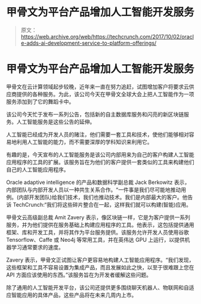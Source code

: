# 甲骨文为平台产品增加人工智能开发服务 

> 原文：<https://web.archive.org/web/https://techcrunch.com/2017/10/02/oracle-adds-ai-development-service-to-platform-offerings/>

# 甲骨文为平台产品增加人工智能开发服务

甲骨文在云计算领域起步较晚，近年来一直在努力追赶，试图增加客户将要求云供应商提供的各种服务。为此，该公司今天在甲骨文全球大会上把人工智能作为一项服务添加到了它的舞蹈卡中。

该公司今天忙于发布一系列公告，包括新的自主数据库服务和闪亮的新区块链服务。人工智能服务是这些公告的延伸。

人工智能已经成为开发人员的赌注，他们需要一套工具和技术，使他们能够相对容易地利用人工智能的能力，而不需要深厚的学科知识来利用它。

有趣的是，今天宣布的人工智能服务是该公司内部用来为自己的客户构建人工智能应用程序的工具的扩展。该服务旨在为他们的客户提供一套类似的工具来构建他们自己的人工智能应用程序。

Oracle adaptive intelligence 的产品和数据科学副总裁 Jack Berkowitz 表示，内部团队与内部开发人员以一种共生关系合作。“一件事是我们尽可能地推动用例。(内部开发团队)给我们技术，我们也推动技术。我们是内部最大的客户。他告诉 TechCrunch:“我们将这些碎片整合在一起，这样我们就可以构建(智能)应用。

甲骨文云高级副总裁 Amit Zavery 表示，像区块链一样，它是为客户提供一系列服务，并为他们提供在服务基础上构建应用程序的工具。他表示，这包括提供通用框架、库和开发工具，并将其作为平台服务提供。该服务允许开发人员使用谷歌 Tensorflow、Caffe 或 Neo4j 等常用工具，并在英伟达 GPU 上运行，以提供机器学习通常要求的速度。

Zavery 表示，甲骨文正试图让客户更容易地构建人工智能应用程序。“我们发现，这些框架和工具不容易设置为集成产品，而且发展如此之快，以至于很难跟上您在 API 方面应该使用的东西。”该服务旨在为开发者缓解这些问题。

除了通用的人工智能开发平台，该公司还提供更多围绕聊天机器人、物联网和自适应智能应用的具体产品，这些产品将在未来几周内上市。
